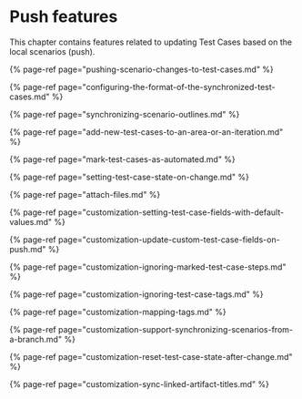 # Push features

This chapter contains features related to updating Test Cases based on the local scenarios \(push\).

{% page-ref page="pushing-scenario-changes-to-test-cases.md" %}

{% page-ref page="configuring-the-format-of-the-synchronized-test-cases.md" %}

{% page-ref page="synchronizing-scenario-outlines.md" %}

{% page-ref page="add-new-test-cases-to-an-area-or-an-iteration.md" %}

{% page-ref page="mark-test-cases-as-automated.md" %}

{% page-ref page="setting-test-case-state-on-change.md" %}


{% page-ref page="attach-files.md" %}

{% page-ref page="customization-setting-test-case-fields-with-default-values.md" %}

{% page-ref page="customization-update-custom-test-case-fields-on-push.md" %}

{% page-ref page="customization-ignoring-marked-test-case-steps.md" %}

{% page-ref page="customization-ignoring-test-case-tags.md" %}

{% page-ref page="customization-mapping-tags.md" %}

{% page-ref page="customization-support-synchronizing-scenarios-from-a-branch.md" %}

{% page-ref page="customization-reset-test-case-state-after-change.md" %}

{% page-ref page="customization-sync-linked-artifact-titles.md" %}

